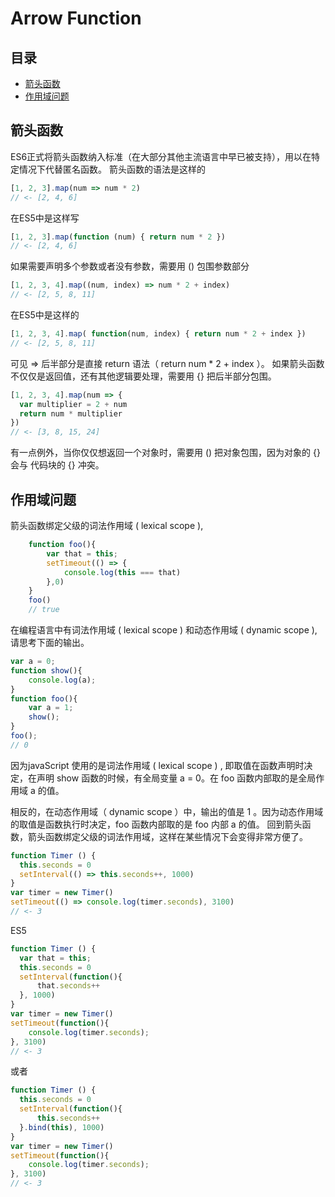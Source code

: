 # Arrow Function
## 目录
- [箭头函数](#箭头函数)
- [作用域问题](#作用域问题)
## 箭头函数
ES6正式将箭头函数纳入标准（在大部分其他主流语言中早已被支持），用以在特定情况下代替匿名函数。
箭头函数的语法是这样的
``` javaScript
[1, 2, 3].map(num => num * 2)
// <- [2, 4, 6]
```
在ES5中是这样写
``` javaScript
[1, 2, 3].map(function (num) { return num * 2 })
// <- [2, 4, 6]
```
如果需要声明多个参数或者没有参数，需要用 () 包围参数部分
``` javaScript
[1, 2, 3, 4].map((num, index) => num * 2 + index)
// <- [2, 5, 8, 11]
```
在ES5中是这样的
``` javaScript
[1, 2, 3, 4].map( function(num, index) { return num * 2 + index })
// <- [2, 5, 8, 11]
```
可见 => 后半部分是直接 return 语法（ return num * 2 + index ）。
如果箭头函数不仅仅是返回值，还有其他逻辑要处理，需要用 {} 把后半部分包围。
``` javaScript
[1, 2, 3, 4].map(num => {
  var multiplier = 2 + num
  return num * multiplier
})
// <- [3, 8, 15, 24]
```
有一点例外，当你仅仅想返回一个对象时，需要用 () 把对象包围，因为对象的 {} 会与 代码块的 {} 冲突。

## 作用域问题
箭头函数绑定父级的词法作用域 ( lexical scope ),
``` javaScript
    function foo(){
        var that = this;
        setTimeout(() => {
            console.log(this === that)
        },0)
    }
    foo()
    // true
```
在编程语言中有词法作用域 ( lexical scope ) 和动态作用域 ( dynamic scope ),请思考下面的输出。
``` javaScript
var a = 0;
function show(){
    console.log(a);
}
function foo(){
    var a = 1;
    show();
}
foo();
// 0
```
因为javaScript 使用的是词法作用域 ( lexical scope ) , 即取值在函数声明时决定，在声明 show 函数的时候，有全局变量 a = 0。在 foo 函数内部取的是全局作用域 a 的值。

相反的，在动态作用域（ dynamic scope ）中，输出的值是 1 。因为动态作用域的取值是函数执行时决定，foo 函数内部取的是 foo 内部 a 的值。
回到箭头函数，箭头函数绑定父级的词法作用域，这样在某些情况下会变得非常方便了。
``` javaScript
function Timer () {
  this.seconds = 0
  setInterval(() => this.seconds++, 1000)
}
var timer = new Timer()
setTimeout(() => console.log(timer.seconds), 3100)
// <- 3
```
ES5
``` javaScript
function Timer () {
  var that = this;
  this.seconds = 0
  setInterval(function(){
      that.seconds++
  }, 1000)
}
var timer = new Timer()
setTimeout(function(){
    console.log(timer.seconds);
}, 3100)
// <- 3
```
或者
``` javaScript
function Timer () {
  this.seconds = 0
  setInterval(function(){
      this.seconds++
  }.bind(this), 1000)
}
var timer = new Timer()
setTimeout(function(){
    console.log(timer.seconds);
}, 3100)
// <- 3
```